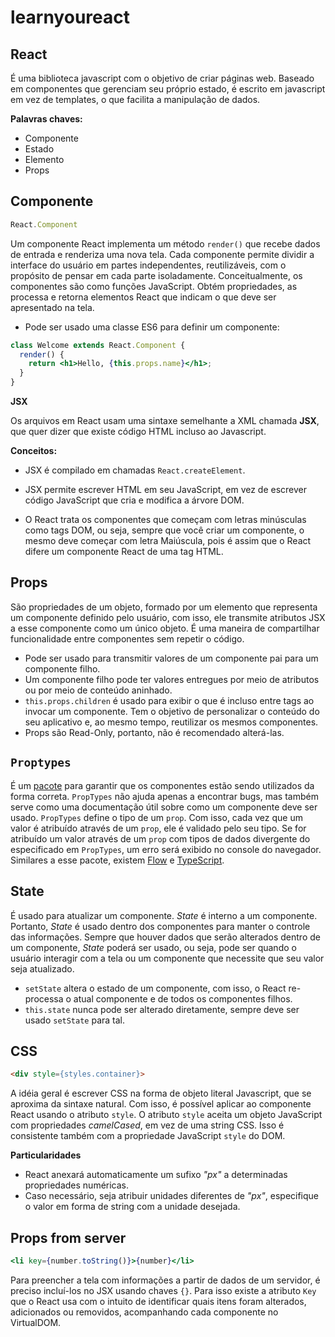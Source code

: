 # learnyoureact

## React 

É uma biblioteca javascript com o objetivo de criar páginas web. Baseado em componentes que gerenciam seu próprio estado, é
escrito em javascript em vez de templates, o que facilita a manipulação de dados.

**Palavras chaves:**

- Componente
- Estado
- Elemento
- Props

## Componente

```jsx
React.Component
```

Um componente React implementa um método `render()` que recebe dados de entrada e renderiza uma nova tela.
Cada componente permite dividir a interface do usuário em partes independentes, reutilizáveis, com o propósito de pensar em cada
parte isoladamente. Conceitualmente, os componentes são como funções JavaScript. Obtém propriedades, as processa e retorna
elementos React que indicam o que deve ser apresentado na tela.

- Pode ser usado uma classe ES6 para definir um componente:

```jsx
class Welcome extends React.Component {
  render() {
    return <h1>Hello, {this.props.name}</h1>;
  }
}
```

**JSX**

Os arquivos em React usam uma sintaxe semelhante a XML chamada **JSX**, que quer dizer que existe código HTML incluso ao
Javascript.

**Conceitos:**

- JSX é compilado em chamadas `React.createElement`.

- JSX permite escrever HTML em seu JavaScript, em vez de escrever código JavaScript que cria e modifica a árvore DOM.

- O React trata os componentes que começam com letras minúsculas como tags DOM, ou seja, sempre que você criar um componente, o
mesmo deve começar com letra Maiúscula, pois é assim que o React difere um componente React de uma tag HTML.

## Props

São propriedades de um objeto, formado por um elemento que representa um componente definido pelo usuário, com isso, ele
transmite atributos JSX a esse componente como um único objeto. É uma maneira de compartilhar funcionalidade entre componentes
sem repetir o código.

- Pode ser usado para transmitir valores de um componente pai para um componente filho.
- Um componente filho pode ter valores entregues por meio de atributos ou por meio de conteúdo aninhado.
- `this.props.children` é usado para exibir o que é incluso entre tags ao invocar um componente. Tem o objetivo de personalizar
o conteúdo do seu aplicativo e, ao mesmo tempo, reutilizar os mesmos componentes.
- Props são Read-Only, portanto, não é recomendado alterá-las.

## `Proptypes`

É um [pacote](https://www.npmjs.com/package/prop-types) para garantir que os componentes estão sendo utilizados da forma
correta. `PropTypes` não ajuda apenas a encontrar bugs, mas também serve como uma documentação útil sobre como um componente
deve ser usado. `PropTypes` define o tipo de um `prop`. Com isso, cada vez que um valor é atribuído através de um `prop`, ele é
validado pelo seu tipo. Se for atribuído um valor através de um `prop` com tipos de dados divergente do especificado em
`PropTypes`, um erro será exibido no console do navegador. Similares a esse pacote, existem [Flow](https://github.com/facebook/flow)
e [TypeScript](https://github.com/Microsoft/TypeScript).

## State

É usado para atualizar um componente. _State_ é interno a um componente. Portanto, _State_ é usado dentro dos componentes para
manter o controle das informações. Sempre que houver dados que serão alterados dentro de um componente, _State_ poderá ser
usado, ou seja, pode ser quando o usuário interagir com a tela ou um componente que necessite que seu valor seja atualizado.

- `setState` altera o estado de um componente, com isso, o React re-processa o atual componente e de todos os componentes
filhos.
- `this.state` nunca pode ser alterado diretamente, sempre deve ser usado `setState` para tal.

## CSS

```html
<div style={styles.container}>
```

A idéia geral é escrever CSS na forma de objeto literal Javascript, que se aproxima da sintaxe natural. Com isso, é possível
aplicar ao componente React usando o atributo `style`. O atributo `style` aceita um objeto JavaScript com propriedades
_camelCased_, em vez de uma string CSS. Isso é consistente também com a propriedade JavaScript `style` do DOM. 

**Particularidades**

- React anexará automaticamente um sufixo _"px"_ a determinadas propriedades numéricas.
- Caso necessário, seja atribuir unidades diferentes de _"px"_, especifique o valor em forma de string com a unidade desejada.

## Props from server

```jsx
<li key={number.toString()}>{number}</li>
```

Para preencher a tela com informações a partir de dados de um servidor, é preciso incluí-los no JSX usando chaves `{}`. Para isso existe
a atributo `Key` que o React usa com o intuito de identificar quais itens foram alterados, adicionados ou removidos, acompanhando cada
componente no VirtualDOM. 

